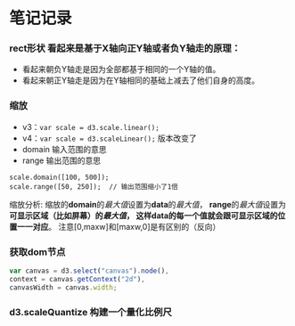 # 笔记记录

### rect形状 看起来是基于X轴向正Y轴或者负Y轴走的原理：
 - 看起来朝负Y轴走是因为全部都基于相同的一个Y轴的值。
 - 看起来朝正Y轴走是因为在Y轴相同的基础上减去了他们自身的高度。

### 缩放
 - v3：`var scale = d3.scale.linear();`
 - v4：`var scale = d3.scaleLinear();` 版本改变了
 - domain 输入范围的意思
 - range 输出范围的意思
```
scale.domain([100, 500]); 
scale.range([50, 250]);  // 输出范围缩小了1倍
```
缩放分析:
缩放的**domain**的*最大值*设置为**data**的*最大值*，
**range**的*最大值*设置为**可显示区域（比如屏幕）**的*最大值*，
这样data的每一个值就会跟可显示区域的位置**一一对应**。 
注意[0,maxw]和[maxw,0]是有区别的（反向）

### 获取dom节点
```javascript
var canvas = d3.select("canvas").node(),
context = canvas.getContext("2d"),
canvasWidth = canvas.width;
```

### d3.scaleQuantize 构建一个量化比例尺

